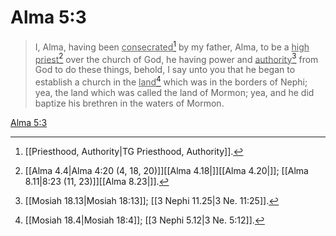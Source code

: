 # Alma 5:3

> I, Alma, having been <u>consecrated</u>[^a] by my father, Alma, to be a <u>high priest</u>[^b] over the church of God, he having power and <u>authority</u>[^c] from God to do these things, behold, I say unto you that he began to establish a church in the <u>land</u>[^d] which was in the borders of Nephi; yea, the land which was called the land of Mormon; yea, and he did baptize his brethren in the waters of Mormon.

[Alma 5:3](https://www.churchofjesuschrist.org/study/scriptures/bofm/alma/5?lang=eng&id=p3#p3)


[^a]: [[Priesthood, Authority|TG Priesthood, Authority]].  
[^b]: [[Alma 4.4|Alma 4:20 (4, 18, 20)]][[Alma 4.18|]][[Alma 4.20|]]; [[Alma 8.11|8:23 (11, 23)]][[Alma 8.23|]].  
[^c]: [[Mosiah 18.13|Mosiah 18:13]]; [[3 Nephi 11.25|3 Ne. 11:25]].  
[^d]: [[Mosiah 18.4|Mosiah 18:4]]; [[3 Nephi 5.12|3 Ne. 5:12]].  
